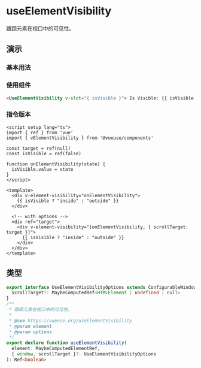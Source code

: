 # useElementVisibility

跟踪元素在视口中的可见性。

## 演示

### 基本用法

<demo src="./demo.vue" title="useElementVisibility" desc="当元素不可见时，返回 false"></demo>

### 使用组件

```html
<UseElementVisibility v-slot="{ isVisible }"> Is Visible: {{ isVisible }} </UseElementVisibility>
```

### 指令版本

```vue
<script setup lang="ts">
import { ref } from 'vue'
import { vElementVisibility } from '@vueuse/components'

const target = ref(null)
const isVisible = ref(false)

function onElementVisibility(state) {
  isVisible.value = state
}
</script>

<template>
  <div v-element-visibility="onElementVisibility">
    {{ isVisible ? "inside" : "outside" }}
  </div>

  <!-- with options -->
  <div ref="target">
    <div v-element-visibility="[onElementVisibility, { scrollTarget: target }]">
      {{ isVisible ? "inside" : "outside" }}
    </div>
  </div>
</template>
```

## 类型

```ts
export interface UseElementVisibilityOptions extends ConfigurableWindow {
  scrollTarget?: MaybeComputedRef<HTMLElement | undefined | null>
}
/**
 * 跟踪元素在视口中的可见性。
 *
 * @see https://vueuse.org/useElementVisibility
 * @param element
 * @param options
 */
export declare function useElementVisibility(
  element: MaybeComputedElementRef,
  { window, scrollTarget }?: UseElementVisibilityOptions
): Ref<boolean>
```
